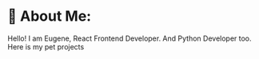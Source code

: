# 💫 About Me:
Hello! I am Eugene, React Frontend Developer. And Python Developer too.<br>Here is my pet projects<br>
